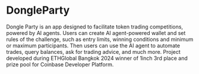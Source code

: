 # DongleParty
Dongle Party is an app designed to facilitate token trading competitions, powered by AI agents. Users can create AI agent-powered wallet and set rules of the challenge, such as entry limits, winning conditions and minimum or maximum participants. Then users can use the AI agent to automate trades, query balances, ask for trading advice, and much more.
Project developed during ETHGlobal Bangkok 2024 winner of 1inch 3rd place and prize pool for Coinbase Developer Platform.
